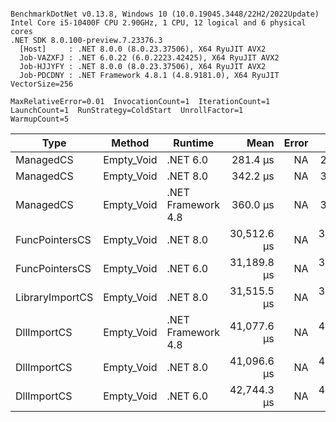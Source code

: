 ```

BenchmarkDotNet v0.13.8, Windows 10 (10.0.19045.3448/22H2/2022Update)
Intel Core i5-10400F CPU 2.90GHz, 1 CPU, 12 logical and 6 physical cores
.NET SDK 8.0.100-preview.7.23376.3
  [Host]     : .NET 8.0.0 (8.0.23.37506), X64 RyuJIT AVX2
  Job-VAZXFJ : .NET 6.0.22 (6.0.2223.42425), X64 RyuJIT AVX2
  Job-HJJYFY : .NET 8.0.0 (8.0.23.37506), X64 RyuJIT AVX2
  Job-PDCDNY : .NET Framework 4.8.1 (4.8.9181.0), X64 RyuJIT VectorSize=256

MaxRelativeError=0.01  InvocationCount=1  IterationCount=1  
LaunchCount=1  RunStrategy=ColdStart  UnrollFactor=1  
WarmupCount=5  

```
| Type            | Method     | Runtime            | Mean        | Error | Median      | Min         | Max         | Allocated |
|---------------- |----------- |------------------- |------------:|------:|------------:|------------:|------------:|----------:|
| ManagedCS       | Empty_Void | .NET 6.0           |    281.4 μs |    NA |    281.4 μs |    281.4 μs |    281.4 μs |     640 B |
| ManagedCS       | Empty_Void | .NET 8.0           |    342.2 μs |    NA |    342.2 μs |    342.2 μs |    342.2 μs |     400 B |
| ManagedCS       | Empty_Void | .NET Framework 4.8 |    360.0 μs |    NA |    360.0 μs |    360.0 μs |    360.0 μs |         - |
| FuncPointersCS  | Empty_Void | .NET 8.0           | 30,512.6 μs |    NA | 30,512.6 μs | 30,512.6 μs | 30,512.6 μs |     400 B |
| FuncPointersCS  | Empty_Void | .NET 6.0           | 31,189.8 μs |    NA | 31,189.8 μs | 31,189.8 μs | 31,189.8 μs |     640 B |
| LibraryImportCS | Empty_Void | .NET 8.0           | 31,515.5 μs |    NA | 31,515.5 μs | 31,515.5 μs | 31,515.5 μs |     400 B |
| DllImportCS     | Empty_Void | .NET Framework 4.8 | 41,077.6 μs |    NA | 41,077.6 μs | 41,077.6 μs | 41,077.6 μs |         - |
| DllImportCS     | Empty_Void | .NET 8.0           | 41,096.6 μs |    NA | 41,096.6 μs | 41,096.6 μs | 41,096.6 μs |     400 B |
| DllImportCS     | Empty_Void | .NET 6.0           | 42,744.3 μs |    NA | 42,744.3 μs | 42,744.3 μs | 42,744.3 μs |     640 B |
